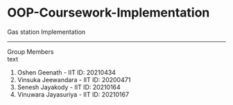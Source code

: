 # OOP-Coursework-Implementation
Gas station Implementation
<hr>
Group Members
<br>
text
<br>
<ol>
  <li>Oshen Geenath - IIT ID: 20210434 </li>
  <li>Vinsuka Jeewandara - IIT ID: 20200471</li>
  <li>Senesh Jayakody - IIT ID: 20210164</li>
  <li>Vinuwara Jayasuriya - IIT ID: 20210167</li>
  </ol>
</br>
